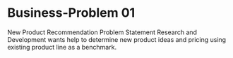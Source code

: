 # Business-Problem 01
New Product Recommendation 
Problem Statement
Research and Development wants help to determine new product ideas and pricing using existing product line as a benchmark.
